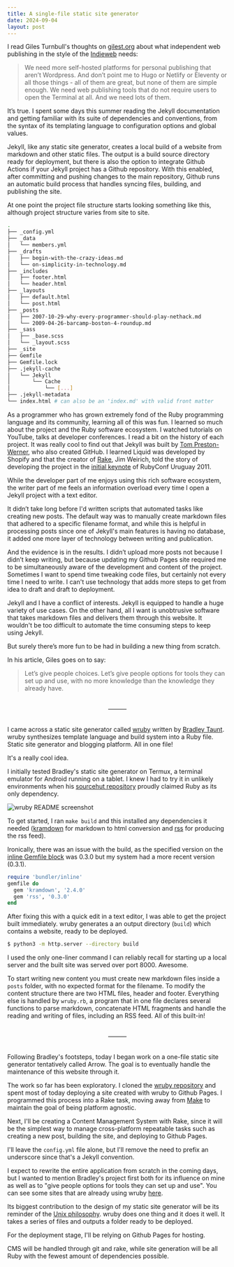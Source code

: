 ```yaml
---
title: A single-file static site generator
date: 2024-09-04
layout: post
---
```


I read Giles Turnbull's thoughts on [gilest.org](https://gilest.org/indie-easy.html) about what independent web publishing in the style of the [Indieweb](https://indieweb.org) needs:

> We need more self-hosted platforms for personal publishing that aren’t Wordpress. And don’t point me to Hugo or Netlify or Eleventy or all those things - all of them are great, but none of them are simple enough. We need web publishing tools that do not require users to open the Terminal at all. And we need lots of them.

It’s true. I spent some days this summer reading the Jekyll documentation and getting familiar with its suite of dependencies and conventions, from the syntax of its templating language to configuration options and global values.

Jekyll, like any static site generator, creates a local build of a website from markdown and other static files. The output is a build source directory ready for deployment, but there is also the option to integrate Github Actions if your Jekyll project has a Github repository. With this enabled, after committing and pushing changes to the main repository, Github runs an automatic build process that handles syncing files, building, and publishing the site.

At one point the project file structure starts looking something like this, although project structure varies from site to site.

~~~sh
.
├── _config.yml
├── _data
│   └── members.yml
├── _drafts
│   ├── begin-with-the-crazy-ideas.md
│   └── on-simplicity-in-technology.md
├── _includes
│   ├── footer.html
│   └── header.html
├── _layouts
│   ├── default.html
│   └── post.html
├── _posts
│   ├── 2007-10-29-why-every-programmer-should-play-nethack.md
│   └── 2009-04-26-barcamp-boston-4-roundup.md
├── _sass
│   ├── _base.scss
│   └── _layout.scss
├── _site
├── Gemfile
├── Gemfile.lock
├── .jekyll-cache
│   └── Jekyll
│       └── Cache
│           └── [...]
├── .jekyll-metadata
└── index.html # can also be an 'index.md' with valid front matter
~~~

As a programmer who has grown extremely fond of the Ruby programming language
and its community, learning all of this was fun. I learned so much about
the project and the Ruby software ecosystem. I watched tutorials on YouTube, talks at developer conferences. I read a bit on the history of each project. It was really cool to find out that Jekyll was built by 
[Tom Preston-Werner](https://tom.preston-werner.com), who also created GitHub. I learned Liquid was developed by Shopify and that the creator of 
[Rake](https://github.com/ruby/rake), Jim Weirich, told the story of developing the project in 
the [initial keynote](https://www.youtube.com/watch?v=0D3KfnbTdWw) of RubyConf Uruguay 2011. 

While the developer part of me enjoys using this rich software ecosystem, the writer part of me feels an information overload every time I open a Jekyll project with a text editor.

It didn’t take long before I'd written scripts that automated tasks like creating new posts. The default way was to manually create markdown files that adhered to a specific filename format, and while this is helpful in processing posts since one of Jekyll's main features is having no database, it added one more layer of technology between writing and publication.

And the evidence is in the results. I didn’t upload more posts not because I didn’t keep writing, but because updating my Github Pages site required me to be simultaneously aware of the development and content of the project. Sometimes I want to spend time tweaking code files, but certainly not every time I need to write. I can't use technology that adds more steps to get from idea to draft and draft to deployment.

Jekyll and I have a conflict of interests. Jekyll is equipped to handle a huge variety of use cases. On the other hand, all I want is unobtrusive software that takes markdown files and delivers them through this website. It wouldn't be too difficult to automate the time consuming steps to keep using Jekyll.

But surely there’s more fun to be had in building a new thing from scratch.

In his article, Giles goes on to say:

> Let’s give people choices. Let’s give people options for tools they can set up and use, with no more knowledge than the knowledge they already have.

<div style="text-align: center; padding: 1rem;" >
&mdash;&mdash;&mdash;
</div>


I came across a static site generator called [wruby](https://wruby.btxx.org) 
written by [Bradley Taunt](https://btxx.org). wruby synthesizes template 
language and build system into a Ruby file. Static site generator and 
blogging platform. All in one file!

It's a really cool idea.

I initially tested Bradley's static site generator on Termux, a terminal emulator for 
Android running on a tablet. I knew I had to try it in unlikely
environments when his [sourcehut repository]((https://git.sr.ht/~bt/wruby)) 
proudly claimed Ruby as its only dependency.

![wruby README screenshot](https://cspablocortez.github.io/assets/images/wruby-readme.jpeg)

To get started, I ran `make build` and this installed any dependencies it needed 
([kramdown](https://kramdown.gettalong.org/index.html) for markdown 
to html conversion and [rss](https://rubygems.org/gems/rss) for producing 
the rss feed). 

Ironically, there was an issue with the build, as the specified version
on the [inline Gemfile block](https://bundler.io/guides/bundler_in_a_single_file_ruby_script.html)
was 0.3.0 but my system had a more recent version (0.3.1). 

```ruby
require 'bundler/inline'
gemfile do
  gem 'kramdown', '2.4.0'
  gem 'rss', '0.3.0'
end
```

After fixing this with a quick edit in a text editor, I was able to get
the project built immediately. wruby generates a an output directory
(`build`) which contains a website, ready to be 
deployed.


```sh
$ python3 -m http.server --directory build
```

I used the only one-liner command I can reliably recall for starting 
up a local server and the built site was served over port 8000. Awesome.

To start writing new content you must create new markdown files inside 
a `posts` folder, with no expected format for the filename. To modify
the content structure there are two HTML files, header and footer. 
Everything else is handled by `wruby.rb`, a program that in one file
declares several functions to parse markdown, concatenate HTML 
fragments and handle the reading and writing of files, including
an RSS feed. All of this built-in!

<div style="text-align: center; padding: 1rem;" >
&mdash;&mdash;&mdash;
</div>

Following Bradley's footsteps, today I began work on a one-file static 
site generator tentatively called Arrow. The goal is to eventually handle
the maintenance of this website through it.

The work so far has been exploratory. I cloned the 
[wruby repository](https://git.sr.ht/~bt/wruby) and spent
most of today deploying a site created with wruby to Github Pages. I
programmed this process into a Rake task, moving away from 
[Make](https://www.gnu.org/software/make/) to maintain the goal of
being platform agnostic.

Next, I'll be creating a Content Management System with Rake,
since it will be the simplest way to manage cross-platform repeatable tasks such
as creating a new post, building the site, and deploying to Github 
Pages. 

I'll leave the `config.yml` file alone, but I'll remove the need to
prefix an underscore since that's a Jekyll convention.

I expect to rewrite the entire application from scratch in the coming
days, but I wanted to mention Bradley's project 
first both for its influence on mine as well as to "give people options for tools they can set up and use". 
You can see some sites that are already using wruby [here](https://wruby.btxx.org/websites).

Its biggest contribution to the design of my 
static site generator will be its reminder of the 
[Unix philosophy](https://en.wikipedia.org/wiki/Unix_philosophy#Origin).
wruby does one thing and it does it well. It takes a series of files
and outputs a folder ready to be deployed. 

For the deployment stage, I'll be relying on 
Github Pages for hosting. 

CMS will be handled through git and rake, while
site generation will be all Ruby with the fewest 
amount of dependencies possible. 





